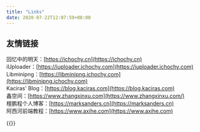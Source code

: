 ```yaml
---
title: "Links"
date: 2020-07-22T12:07:59+08:00
---
```

## 友情链接  
回忆中的明天：[https://ichochy.cn](https://ichochy.cn)  
iUploader：[https://iuploader.ichochy.com](https://iuploader.ichochy.com)  
Libminipng：[https://libminipng.ichochy.com](https://libminipng.ichochy.com)  
Kaciras' Blog：[https://blog.kaciras.com](https://blog.kaciras.com)  
鑫空间：[https://www.zhangxinxu.com](https://www.zhangxinxu.com/)  
檀鹏程个人博客：[https://marksanders.cn](https://marksanders.cn)  
阿西河前端教程：[https://www.axihe.com](https://www.axihe.com)  


{{<links>}}